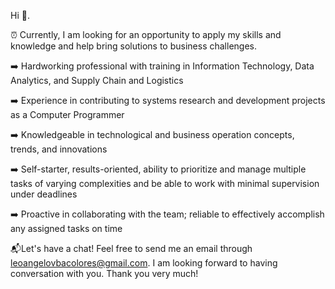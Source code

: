 Hi 👋.

⏰ Currently, I am looking for an opportunity to apply my skills and knowledge and help bring solutions to business challenges.


➡️ Hardworking professional with training in Information Technology, Data Analytics, and Supply Chain and Logistics

➡️ Experience in contributing to systems research and development projects as a Computer Programmer

➡️ Knowledgeable in technological and business operation concepts, trends, and innovations
 
➡️ Self-starter, results-oriented, ability to prioritize and manage multiple tasks of varying complexities and be able to work with minimal supervision under deadlines

➡️ Proactive in collaborating with the team; reliable to effectively accomplish any assigned tasks on time



📬Let's have a chat! Feel free to send me an email through leoangelovbacolores@gmail.com. I am looking forward to having conversation with you. Thank you very much!
